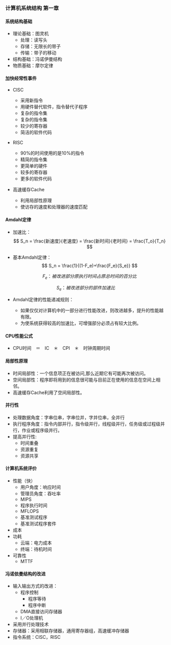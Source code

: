 ### 计算机系统结构 第一章

#### 系统结构基础

- 理论基础：图灵机
  - 处理：读写头
  - 存储：无限长的带子
  - 传输：带子的移动
- 结构基础：冯诺伊曼结构
- 物质基础：摩尔定律

#### 加快经常性事件

- CISC
  - 采用新指令
  - 用硬件替代软件，指令替代子程序
  - 复杂的指令集
  - 复杂的指令集
  - 较少的寄存器
  - 简洁的软件代码
- RISC
  - 90%的时间使用的是10%的指令
  - 精简的指令集
  - 更简单的硬件
  - 较多的寄存器
  - 更多的软件代码

- 高速缓存Cache
  - 利用局部性原理
  - 使访存的速度和处理器的速度匹配

#### Amdahl定律

- 加速比：
  $$
  S_n = \frac{新速度}{老速度} = \frac{新时间}{老时间} = \frac{T_o}{T_n}
  $$

- 基本Amdahl定律：
  $$
  S_n = \frac{1}{(1-F_e)+\frac{F_e}{S_e}}
  $$

  $$
  F_e：被改进部分原执行时间占原总时间的百分比
$$
  
$$
  S_e：被改进部分的部件加速比
  $$
  
- Amdahl定律的性能递减规则：

  - 如果仅仅对计算机中的一部分进行性能改进，则改进越多，提升的性能越有限。
  - 为使系统获得较高的加速比，可增强部分必须占有较大比例。

#### CPU性能公式

- CPU时间　＝　IC　＊　CPI　＊　时钟周期时间

#### 局部性原理

- 时间局部性：一个信息项正在被访问,那么近期它有可能再次被访问。
- 空间局部性：程序即将用到的信息很可能与目前正在使用的信息在空间上相邻。
- 高速缓存Cache利用了空间局部性。

#### 并行性

- 处理数据角度：字串位串，字串位并，字并位串，全并行
- 执行程序角度：指令内部并行，指令级并行，线程级并行，任务级或过程级并行，作业或程序级并行。
- 提高并行性:
  - 时间重叠
  - 资源重复
  - 资源共享

#### 计算机系统评价

- 性能（快）
  - 用户角度：响应时间
  - 管理员角度：吞吐率
  - MIPS
  - 程序执行时间
  - MFLOPS
  - 基准测试程序
  - 基准测试程序套件
- 成本
- 功耗
  - 云端：电力成本
  - 终端：待机时间
- 可靠性
  - MTTF

#### 冯诺依曼结构的改进

- 输入输出方式的改进：
  - 程序控制
    - 程序等待
    - 程序中断
  - DMA直接访问存储器
  - I／O处理机
- 采用并行处理技术
- 存储器：采用相联存储器，通用寄存器组，高速缓冲存储器
- 指令系统：CISC，RISC